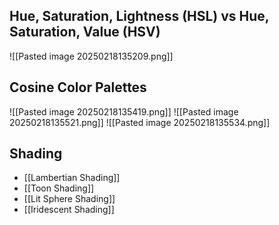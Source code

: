 >

## Hue, Saturation, Lightness (HSL) vs Hue, Saturation, Value (HSV)
![[Pasted image 20250218135209.png]]

## Cosine Color Palettes
![[Pasted image 20250218135419.png]]
![[Pasted image 20250218135521.png]]
![[Pasted image 20250218135534.png]]

## Shading
- [[Lambertian Shading]]
- [[Toon Shading]]
- [[Lit Sphere Shading]]
- [[Iridescent Shading]]